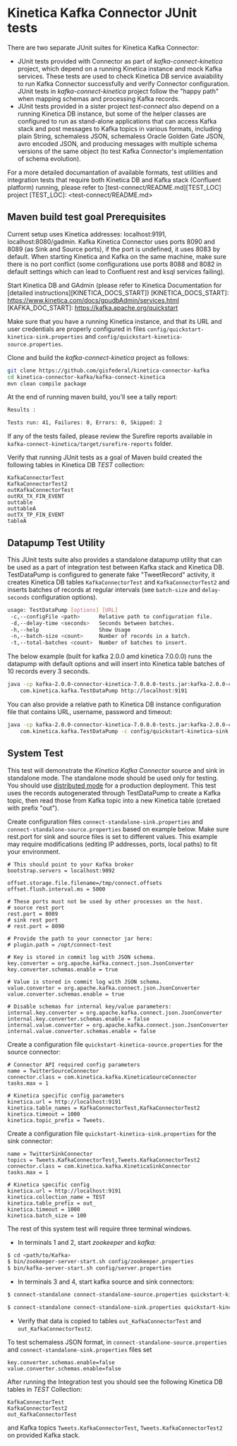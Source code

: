 # Kinetica Kafka Connector JUnit tests

There are two separate JUnit suites for Kinetica Kafka Connector: 
- JUnit tests provided with Connector as part of *kafka-connect-kinetica* project, which depend 
on a running Kinetica instance and mock Kafka services. These tests are used to check 
Kinetica DB service avaiability to run Kafka Connector successfully and verify Connector
configuration. JUnit tests in *kafka-connect-kinetica* project follow the "happy path" when 
mapping schemas and processing Kafka records. 
- JUnit tests provided in a sister project *test-connect* also depend on a running Kinetica DB 
instance, but some of the helper classes are configured to run as stand-alone applications that 
can access Kafka stack and post messages to Kafka topics in various formats, including 
plain String, schemaless JSON, schemaless Oracle Golden Gate JSON, avro encoded JSON, 
and producing messages with multiple schema versions of the same object 
(to test Kafka Connector's implementation of schema evolution).

For a more detailed documantation of available formats, test utilities and 
integration tests that require both Kinetica DB and Kafka stack (Confluent platform)
running, please refer to [test-connect/README.md][TEST_LOC] project
[TEST_LOC]: <test-connect/README.md>


## Maven build test goal Prerequisites

Current setup uses Kinetica addresses: localhost:9191, localhost:8080/gadmin.
Kafka Kinetica Connector uses ports 8090 and 8089 (as Sink and Source ports), if the 
port is undefined, it uses 8083 by default. When starting Kinetica and Kafka on the same machine,
make sure there is no port conflict (some configurations use ports 8088 and 8082 in default
settings which can lead to Confluent rest and ksql services failing).  

Start Kinetica DB and GAdmin (please refer to Kinetica Documentation for [detailed instructions][KINETICA_DOCS_START]) 
[KINETICA_DOCS_START]: <https://www.kinetica.com/docs/gpudbAdmin/services.html>
[KAFKA_DOC_START]: <https://kafka.apache.org/quickstart>

Make sure that you have a running Kinetica instance, and that its URL and user credentials 
are properly configured in files `config/quickstart-kinetica-sink.properties`
and `config/quickstart-kinetica-source.properties`.


Clone and build the *kafka-connect-kinetica* project as follows: 

```sh
git clone https://github.com/gisfederal/kinetica-connector-kafka
cd kinetica-connector-kafka/kafka-connect-kinetica
mvn clean compile package
```

At the end of running maven build, you'll see a tally report:

```sh
Results :

Tests run: 41, Failures: 0, Errors: 0, Skipped: 2
```

If any of the tests failed, please review the Surefire reports available in 
`kafka-connect-kinetica/target/surefire-reports` folder.

Verify that running JUnit tests as a goal of Maven build created the following tables in Kinetica DB *TEST* collection:

```
KafkaConnectorTest
KafkaConnectorTest2
outKafkaConnectorTest
outRX_TX_FIN_EVENT
outtable
outtableA
outTX_TP_FIN_EVENT
tableA
```

## Datapump Test Utility

This JUnit tests suite also provides a standalone datapump utility that can be used as a part of integration test 
between Kafka stack and Kinetica DB. TestDataPump is configured to generate fake "TweetRecord" activity, it
creates Kinetica DB tables `KafkaConnectorTest` and `KafkaConnectorTest2` and inserts batches of records 
at regular intervals (see `batch-size` and `delay-seconds` configuration options).

```sh
usage: TestDataPump [options] [URL]
 -c,--configFile <path>      Relative path to configuration file.
 -d,--delay-time <seconds>   Seconds between batches.
 -h,--help                   Show Usage
 -n,--batch-size <count>     Number of records in a batch.
 -t,--total-batches <count>  Number of batches to insert.
```

The below example (built for kafka 2.0.0 amd kinetica 7.0.0.0) runs the datapump with default options and will 
insert into Kinetica table batches of 10 records every 3 seconds.

```sh
java -cp kafka-2.0.0-connector-kinetica-7.0.0.0-tests.jar:kafka-2.0.0-connector-kinetica-7.0.0.0-jar-with-dependencies.jar \
    com.kinetica.kafka.TestDataPump http://localhost:9191
```
You can also provide a relative path to Kinetica DB instance configuration file that contains URL, username, password and timeout:

```sh
java -cp kafka-2.0.0-connector-kinetica-7.0.0.0-tests.jar:kafka-2.0.0-connector-kinetica-7.0.0.0-jar-with-dependencies.jar \
    com.kinetica.kafka.TestDataPump -c config/quickstart-kinetica-sink.properties
```


## System Test

This test will demonstrate the *Kinetica Kafka Connector* source and sink in standalone mode. The
standalone mode should be used only for testing. You should use  [distributed mode][DIST_MODE] for a
production deployment. This test uses the records autogenerated through TestDataPump to create a Kafka
topic, then read those from Kafka topic into a new Kinetica table (cretaed with prefix "out").

[DIST_MODE]: <https://docs.confluent.io/current/connect/managing.html#configuring-connectors>

Create configuration files `connect-standalone-sink.properties` and `connect-standalone-source.properties`
based on example below. Make sure rest.port for sink and source files is set to different values.
This example may require modifications (editing IP addresses, ports, local paths) to fit your environment.

```
# This should point to your Kafka broker
bootstrap.servers = localhost:9092

offset.storage.file.filename=/tmp/connect.offsets
offset.flush.interval.ms = 5000

# These ports must not be used by other processes on the host.
# source rest port
rest.port = 8089
# sink rest port
# rest.port = 8090

# Provide the path to your connector jar here:
# plugin.path = /opt/connect-test

# Key is stored in commit log with JSON schema.
key.converter = org.apache.kafka.connect.json.JsonConverter
key.converter.schemas.enable = true

# Value is stored in commit log with JSON schema.
value.converter = org.apache.kafka.connect.json.JsonConverter
value.converter.schemas.enable = true

# Disable schemas for internal key/value parameters:
internal.key.converter = org.apache.kafka.connect.json.JsonConverter
internal.key.converter.schemas.enable = false
internal.value.converter = org.apache.kafka.connect.json.JsonConverter
internal.value.converter.schemas.enable = false
```

Create a configuration file `quickstart-kinetica-source.properties` for the source connector:

```
# Connector API required config parameters
name = TwitterSourceConnector
connector.class = com.kinetica.kafka.KineticaSourceConnector
tasks.max = 1

# Kinetica specific config parameters
kinetica.url = http://localhost:9191
kinetica.table_names = KafkaConnectorTest,KafkaConnectorTest2
kinetica.timeout = 1000
kinetica.topic_prefix = Tweets.
```

Create a configuration file `quickstart-kinetica-sink.properties` for the sink connector:

```
name = TwitterSinkConnector
topics = Tweets.KafkaConnectorTest,Tweets.KafkaConnectorTest2
connector.class = com.kinetica.kafka.KineticaSinkConnector
tasks.max = 1

# Kinetica specific config
kinetica.url = http://localhost:9191
kinetica.collection_name = TEST
kinetica.table_prefix = out_
kinetica.timeout = 1000
kinetica.batch_size = 100
```

The rest of this system test will require three terminal windows.

* In terminals 1 and 2, start *zookeeper* and *kafka*:

```sh
$ cd <path/to/Kafka>
$ bin/zookeeper-server-start.sh config/zookeeper.properties 
$ bin/kafka-server-start.sh config/server.properties
```


* In terminals 3 and 4, start kafka source and sink connectors:

```sh
$ connect-standalone connect-standalone-source.properties quickstart-kinetica-source.properties 
```

```sh
$ connect-standalone connect-standalone-sink.properties quickstart-kinetica-sink.properties
```


* Verify that data is copied to tables `out_KafkaConnectorTest` and `out_KafkaConnectorTest2`.


To test schemaless JSON format, in `connect-standalone-source.properties` and 
`connect-standalone-sink.properties` files set 

```
key.converter.schemas.enable=false
value.converter.schemas.enable=false
```

After running the Integration test you should see the following Kinetica DB tables in *TEST* Collection:
```
KafkaConnectorTest
KafkaConnectorTest2
out_KafkaConnectorTest
``` 
and Kafka topics `Tweets.KafkaConnectorTest`, `Tweets.KafkaConnectorTest2` on provided Kafka stack.
